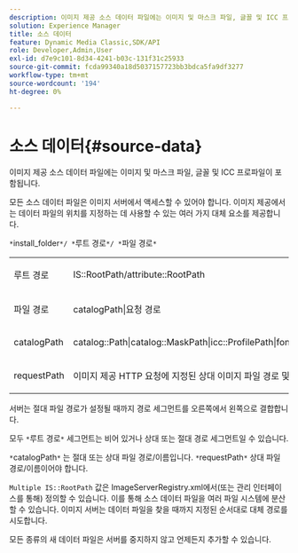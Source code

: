 ```yaml
---
description: 이미지 제공 소스 데이터 파일에는 이미지 및 마스크 파일, 글꼴 및 ICC 프로파일이 포함됩니다.
solution: Experience Manager
title: 소스 데이터
feature: Dynamic Media Classic,SDK/API
role: Developer,Admin,User
exl-id: d7e9c101-8d34-4241-b03c-131f31c25933
source-git-commit: fcda99340a18d5037157723bb3bdca5fa9df3277
workflow-type: tm+mt
source-wordcount: '194'
ht-degree: 0%

---
```


# 소스 데이터{#source-data}

이미지 제공 소스 데이터 파일에는 이미지 및 마스크 파일, 글꼴 및 ICC 프로파일이 포함됩니다.

모든 소스 데이터 파일은 이미지 서버에서 액세스할 수 있어야 합니다. 이미지 제공에서는 데이터 파일의 위치를 지정하는 데 사용할 수 있는 여러 가지 대체 요소를 제공합니다.

`*`install_folder`*/ *`루트 경로`*/ *`파일 경로`*`

<table id="simpletable_26686444C7EF46D6BC4C0490C8010BF9"> 
 <tr class="strow"> 
  <td class="stentry"> <p><span class="codeph"> <span class="varname"> 루트 경로</span></span> </p></td> 
  <td class="stentry"> <p><span class="codeph"> IS::RootPath/attribute::RootPath</span> </p></td> 
 </tr> 
 <tr class="strow"> 
  <td class="stentry"> <p><span class="codeph"> <span class="varname"> 파일 경로 </span></span> </p></td> 
  <td class="stentry"> <p><span class="codeph"> catalogPath|요청 경로</span> </p></td> 
 </tr> 
 <tr class="strow"> 
  <td class="stentry"> <p><span class="codeph"> <span class="varname"> catalogPath</span></span> </p></td> 
  <td class="stentry"> <p><span class="codeph"> catalog::Path|catalog::MaskPath|icc::ProfilePath|font::FontPath|font::MetricsPath</span> </p></td> 
 </tr> 
 <tr class="strow"> 
  <td class="stentry"> <p><span class="codeph"> <span class="varname"> requestPath</span></span> </p></td> 
  <td class="stentry"> <p><span class="codeph"> 이미지 제공 HTTP 요청에 지정된 상대 이미지 파일 경로 및 이름</span> </p></td> 
 </tr> 
</table>

서버는 절대 파일 경로가 설정될 때까지 경로 세그먼트를 오른쪽에서 왼쪽으로 결합합니다.

모두 `*`루트 경로`*` 세그먼트는 비어 있거나 상대 또는 절대 경로 세그먼트일 수 있습니다.

`*`catalogPath`*` 는 절대 또는 상대 파일 경로/이름입니다. `*`requestPath`*` 상대 파일 경로/이름이어야 합니다.

`Multiple IS::RootPath` 값은 ImageServerRegistry.xml에서(또는 관리 인터페이스를 통해) 정의할 수 있습니다. 이를 통해 소스 데이터 파일을 여러 파일 시스템에 분산할 수 있습니다. 이미지 서버는 데이터 파일을 찾을 때까지 지정된 순서대로 대체 경로를 시도합니다.

모든 종류의 새 데이터 파일은 서버를 중지하지 않고 언제든지 추가할 수 있습니다.
